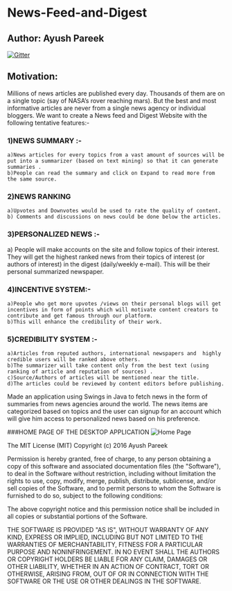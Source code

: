 # News-Feed-and-Digest
## Author: Ayush Pareek

[![Gitter](https://badges.gitter.im/News-Feed-and-Digest/Lobby.svg)](https://gitter.im/News-Feed-and-Digest/Lobby?utm_source=badge&utm_medium=badge&utm_campaign=pr-badge&utm_content=body_badge)

## Motivation:

Millions of news articles are published every day. Thousands of them are on a single topic (say of NASA’s rover reaching mars). But the best and most informative articles are never from a single news agency or individual bloggers.  We want to create a News feed and Digest Website with the following tentative features:-
### 1)NEWS SUMMARY :- 
	a)News articles for every topics from a vast amount of sources will be put into a summarizer (based on text mining) so that it can generate summaries .
	b)People can read the summary and click on Expand to read more from the same source.
### 2)NEWS RANKING
	a)Upvotes and Downvotes would be used to rate the quality of content.
	b) Comments and discussions on news could be done below the articles.
### 3)PERSONALIZED NEWS :-  
a) People will make accounts on the site and follow topics of their interest. They will get the highest ranked news from their topics of interest (or authors of interest) in the digest (daily/weekly e-mail). This will be their personal summarized newspaper.
### 4)INCENTIVE SYSTEM:-
	a)People who get more upvotes /views on their personal blogs will get incentives in form of points which will motivate content creators to contribute and get famous through our platform.
	b)This will enhance the credibility of their work.
### 5)CREDIBILITY SYSTEM :-
	a)Articles from reputed authors, international newspapers and  highly credible users will be ranked above others.
	b)The summarizer will take content only from the best text (using ranking of article and reputation of sources) .
	c)Source/Authors of articles will be mentioned near the title.
	d)The articles could be reviewed by content editors before publishing.

Made an application using Swings in Java to fetch news in the form of summaries from news agencies around the world. The news items are categorized based on topics and the user can signup for an account which will give him access to personalized news based on his preference.

###HOME PAGE OF THE DESKTOP APPLICATION
![Home Page](http://i.imgur.com/2i28rCr.png)

The MIT License (MIT)
Copyright (c) 2016 Ayush Pareek

Permission is hereby granted, free of charge, to any person obtaining a copy of this software and associated documentation files (the "Software"), to deal in the Software without restriction, including without limitation the rights to use, copy, modify, merge, publish, distribute, sublicense, and/or sell copies of the Software, and to permit persons to whom the Software is furnished to do so, subject to the following conditions:

The above copyright notice and this permission notice shall be included in all copies or substantial portions of the Software.

THE SOFTWARE IS PROVIDED "AS IS", WITHOUT WARRANTY OF ANY KIND, EXPRESS OR IMPLIED, INCLUDING BUT NOT LIMITED TO THE WARRANTIES OF MERCHANTABILITY, FITNESS FOR A PARTICULAR PURPOSE AND NONINFRINGEMENT. IN NO EVENT SHALL THE AUTHORS OR COPYRIGHT HOLDERS BE LIABLE FOR ANY CLAIM, DAMAGES OR OTHER LIABILITY, WHETHER IN AN ACTION OF CONTRACT, TORT OR OTHERWISE, ARISING FROM, OUT OF OR IN CONNECTION WITH THE SOFTWARE OR THE USE OR OTHER DEALINGS IN THE SOFTWARE.
